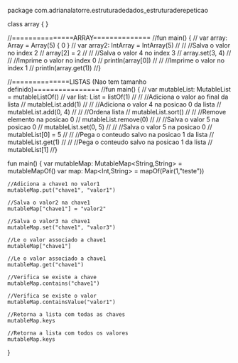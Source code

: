 package com.adrianalatorre.estruturadedados_estruturaderepeticao

class array {
}

//===============ARRAY==============
//fun main() {
//    var array: Array<Int> = Array(5) { 0 }
//    var array2: IntArray = IntArray(5)
//
//    //Salva o valor no index 2
//    array[2] = 2
//
//    //Salva o valor 4 no index 3
//    array.set(3, 4)
//
//    //Imprime o valor no index 0
//    println(array[0])
//
//    //Imprime o valor no index 1
//    println(array.get(1))
//}

//==============LISTAS (Nao tem tamanho definido)================
//fun main() {
//    var mutableList: MutableList<Int> = mutableListOf()
//    var list: List<Int> = listOf(1)
//
//    //Adiciona o valor ao final da lista
//    mutableList.add(1)
//
//    //Adiciona o valor 4 na posicao 0 da lista
//    mutableList.add(0, 4)
//
//    //Ordena lista
//    mutableList.sort()
//
//    //Remove elemento na posicao 0
//    mutableList.remove(0)
//
//    //Salva o valor 5 na posicao 0
//    mutableList.set(0, 5)
//
//    //Salva o valor 5 na posicao 0
//    mutableList[0] = 5
//
//    //Pega o conteudo salvo na posicao 1 da lista
//    mutableList.get(1)
//
//    //Pega o conteudo salvo na posicao 1 da lista
//    mutableList[1]
//}

fun main() {
    var mutableMap: MutableMap<String,String> = mutableMapOf()
    var map: Map<Int,String> = mapOf(Pair(1,"teste"))

    //Adiciona a chave1 no valor1
    mutableMap.put("chave1", "valor1")

    //Salva o valor2 na chave1
    mutableMap["chave1"] = "valor2"

    //Salva o valor3 na chave1
    mutableMap.set("chave1", "valor3")

    //Le o valor associado a chave1
    mutableMap["chave1"]

    //Le o valor associado a chave1
    mutableMap.get("chave1")

    //Verifica se existe a chave
    mutableMap.contains("chave1")

    //Verifica se existe o valor
    mutableMap.containsValue("valor1")

    //Retorna a lista com todas as chaves
    mutableMap.keys

    //Retorna a lista com todos os valores
    mutableMap.keys
}
